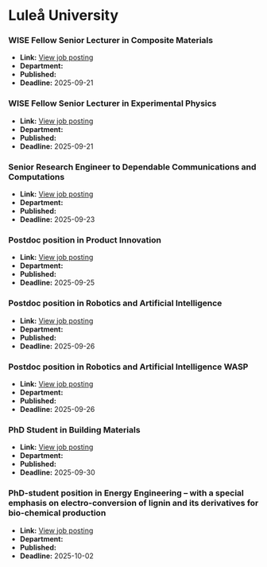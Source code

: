 # Luleå University

### WISE Fellow Senior Lecturer in Composite Materials
- **Link:** [View job posting](https://www.ltu.se/en/about-ltu/work-at-ltu/vacant-positions#item-9189)
- **Department:** 
- **Published:** 
- **Deadline:** 2025-09-21

### WISE Fellow Senior Lecturer in Experimental Physics
- **Link:** [View job posting](https://www.ltu.se/en/about-ltu/work-at-ltu/vacant-positions#item-9216)
- **Department:** 
- **Published:** 
- **Deadline:** 2025-09-21

### Senior Research Engineer to Dependable Communications and Computations
- **Link:** [View job posting](https://www.ltu.se/en/about-ltu/work-at-ltu/vacant-positions#item-9403)
- **Department:** 
- **Published:** 
- **Deadline:** 2025-09-23

### Postdoc position in Product Innovation
- **Link:** [View job posting](https://www.ltu.se/en/about-ltu/work-at-ltu/vacant-positions#item-9428)
- **Department:** 
- **Published:** 
- **Deadline:** 2025-09-25

### Postdoc position in Robotics and Artificial Intelligence
- **Link:** [View job posting](https://www.ltu.se/en/about-ltu/work-at-ltu/vacant-positions#item-9390)
- **Department:** 
- **Published:** 
- **Deadline:** 2025-09-26

### Postdoc position in Robotics and Artificial Intelligence WASP
- **Link:** [View job posting](https://www.ltu.se/en/about-ltu/work-at-ltu/vacant-positions#item-9394)
- **Department:** 
- **Published:** 
- **Deadline:** 2025-09-26

### PhD Student in Building Materials
- **Link:** [View job posting](https://www.ltu.se/en/about-ltu/work-at-ltu/vacant-positions#item-9396)
- **Department:** 
- **Published:** 
- **Deadline:** 2025-09-30

### PhD-student position in Energy Engineering – with a special emphasis on electro-conversion of lignin and its derivatives for bio-chemical production
- **Link:** [View job posting](https://www.ltu.se/en/about-ltu/work-at-ltu/vacant-positions#item-9422)
- **Department:** 
- **Published:** 
- **Deadline:** 2025-10-02

